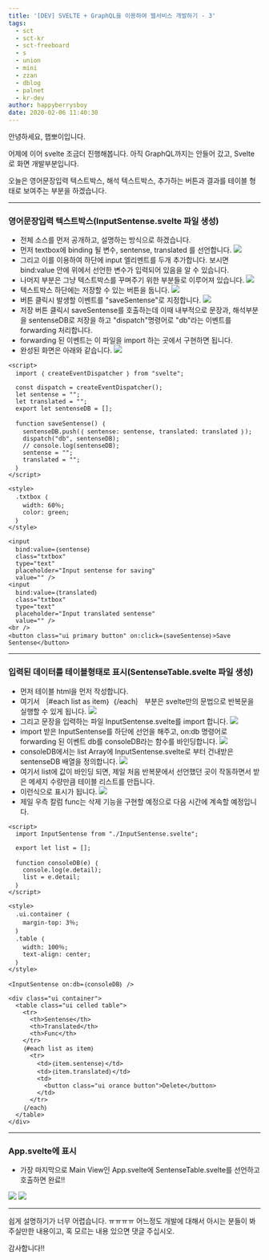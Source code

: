 ```yaml
---
title: '[DEV] SVELTE + GraphQL을 이용하여 웹서비스 개발하기 - 3'
tags:
  - sct
  - sct-kr
  - sct-freeboard
  - s
  - union
  - mini
  - zzan
  - dblog
  - palnet
  - kr-dev
author: happyberrysboy
date: 2020-02-06 11:40:30
---
```


안녕하세요, 햅뽀이입니다.

어제에 이어 svelte 조금더 진행해봅니다.
아직 GraphQL까지는 안들어 갔고, Svelte로 화면 개발부분입니다.

오늘은 영어문장입력 텍스트박스, 해석 텍스트박스, 추가하는 버튼과 결과를 테이블 형태로 보여주는 부분을 하겠습니다.

___

### 영어문장입력 텍스트박스(InputSentense.svelte 파일 생성)
- 전체 소스를 먼저 공개하고, 설명하는 방식으로 하겠습니다.
- 먼저 textbox에 binding 될 변수, sentense, translated 를 선언합니다.
![](https://cdn.steemitimages.com/DQmUJgdEZ9XLqv1eiMEKLSRxXdS83NgDmDZajHtmaegYkQN/image.png)
- 그리고 이를 이용하여 하단에 input 엘리멘트를 두개 추가합니다. 보시면 bind:value 안에 위에서 선언한 변수가 입력되어 있음을 알 수 있습니다.
- 나머지 부분은 그냥 텍스트박스를 꾸며주기 위한 부분들로 이루어져 있습니다.
![](https://cdn.steemitimages.com/DQmZUK6krgfjS9xtN3gZqd8LaErjy3dz7ZFGmTSMT6YdjTJ/image.png)
- 텍스트박스 하단에는 저장할 수 있는 버튼을 둡니다.
![](https://cdn.steemitimages.com/DQmcrQBgXKwWStMWKZEzycHJvaX8gvJoSvLbZGFrQgyBxju/image.png)
- 버튼 클릭시 발생할 이벤트를 "saveSentense"로 지정합니다.
![](https://cdn.steemitimages.com/DQmaAysKoZWBYyH4WRS3Bd245f7Dn5aVayg2jSxntN8Jbaz/image.png)
- 저장 버튼 클릭시 saveSentense를 호출하는데 이때 내부적으로 문장과, 해석부분을 sentenseDB로 저장을 하고 "dispatch"명령어로 "db"라는 이벤트를 forwarding 처리합니다.
- forwarding 된 이벤트는 이 파일을 import 하는 곳에서 구현하면 됩니다.
- 완성된 화면은 아래와 같습니다.
![](https://cdn.steemitimages.com/DQmPdfgrqEhegnxx7j7r8jZc2NgfKfpeZeNiseytjaAv4d6/image.png)
```
<script>
  import ｛ createEventDispatcher ｝ from "svelte";

  const dispatch = createEventDispatcher();
  let sentense = "";
  let translated = "";
  export let sentenseDB = [];

  function saveSentense() ｛
    sentenseDB.push(｛ sentense: sentense, translated: translated ｝);
    dispatch("db", sentenseDB);
    // console.log(sentenseDB);
    sentense = "";
    translated = "";
  ｝
</script>

<style>
  .txtbox ｛
    width: 60％;
    color: green;
  ｝
</style>

<input
  bind:value=｛sentense｝
  class="txtbox"
  type="text"
  placeholder="Input sentense for saving"
  value="" />
<input
  bind:value=｛translated｝
  class="txtbox"
  type="text"
  placeholder="Input translated sentense"
  value="" />
<br />
<button class="ui primary button" on:click=｛saveSentense｝>Save Sentense</button>

```

___

### 입력된 데이터를 테이블형태로 표시(SentenseTable.svelte 파일 생성)
- 먼저 테이블 html을 먼저 작성합니다.
- 여기서 ｛#each list as item｝ ｛/each｝ 부분은 svelte만의 문법으로 반복문을 실행할 수 있게 됩니다.
![](https://cdn.steemitimages.com/DQmax61LccJboCkJDYaHhv1537iU4cEosaDwGRhnGSVdFBj/image.png)
- 그리고 문장을 입력하는 파일 InputSentense.svelte를 import 합니다.
![](https://cdn.steemitimages.com/DQmak36psBoQynJdGL1dMEVBdEPsAoKHAGu5buc1M7zbTnt/image.png)
- import 받은 InputSentense를 하단에 선언을 해주고, on:db 명령어로 forwarding 된 이벤트 db를 consoleDB라는 함수를 바인딩합니다.
![](https://cdn.steemitimages.com/DQmfYASsXW81KbMrGroYfnCYkZK4y4TnFk6g7qBPdfBg73w/image.png)
- consoleDB에서는 list Array에 InputSentense.svelte로 부터 건내받은 sentenseDB 배열을 정의합니다.
![](https://cdn.steemitimages.com/DQmbDeisa5rEYdW4s6cD8jN16DD2h14xnR1ZUQNHLLh3BWm/image.png)
- 여기서 list에 값이 바인딩 되면, 제일 처음 반복문에서 선언했던 곳이 작동하면서 받은 메세지 수량만큼 테이블 리스트를 만듭니다.
- 이런식으로 표시가 됩니다.
![](https://cdn.steemitimages.com/DQmNtMNiaCkUhsmBQmU7Zq38cH4i3nr9pXKUV6K3xGmNuDz/image.png)
- 제일 우측 칼럼 func는 삭제 기능을 구현할 예정으로 다음 시간에 계속할 예정입니다.


```
<script>
  import InputSentense from "./InputSentense.svelte";

  export let list = [];

  function consoleDB(e) ｛
    console.log(e.detail);
    list = e.detail;
  ｝
</script>

<style>
  .ui.container ｛
    margin-top: 3％;
  ｝
  .table ｛
    width: 100％;
    text-align: center;
  ｝
</style>

<InputSentense on:db=｛consoleDB｝ />

<div class="ui container">
  <table class="ui celled table">
    <tr>
      <th>Sentense</th>
      <th>Translated</th>
      <th>Func</th>
    </tr>
    ｛#each list as item｝
      <tr>
        <td>｛item.sentense｝</td>
        <td>｛item.translated｝</td>
        <td>
          <button class="ui orance button">Delete</button>
        </td>
      </tr>
    ｛/each｝
  </table>
</div>

```

___

### App.svelte에 표시
- 가장 마지막으로 Main View인 App.svelte에 SentenseTable.svelte를 선언하고 호출하면 완료!!

![](https://cdn.steemitimages.com/DQmcZ2o13mrP2ggsQKXT6TzpQTFsWiK5JYnhAueQmqqHQGh/image.png)
![](https://cdn.steemitimages.com/DQmPJMWALHYT4iTU9JDLQgi6dKA42ewmstwbn6AEVdyp3Cx/image.png)

___

쉽게 설명하기가 너무 어렵습니다. ㅠㅠㅠㅠ
어느정도 개발에 대해서 아시는 분들이 봐주실만한 내용이고, 혹 모르는 내용 있으면 댓글 주십시오.

감사합니다!!